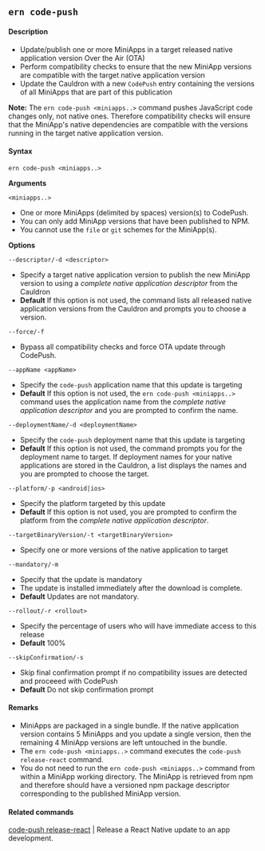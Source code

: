 ## `ern code-push`

#### Description

* Update/publish one or more MiniApps in a target released native application version Over the Air (OTA)  
* Perform compatibility checks to ensure that the new MiniApp versions are compatible with the target native application version
*  Update the Cauldron with a new `CodePush` entry containing the versions of all MiniApps that are part of this publication  

**Note:** The `ern code-push <miniapps..>` command pushes JavaScript code changes only, not native ones. Therefore compatibility checks will ensure that the MiniApp's native dependencies are compatible with the versions running in the target native application version.

#### Syntax

`ern code-push <miniapps..>`  

**Arguments**

`<miniapps..>`

* One or more MiniApps (delimited by spaces) version(s) to CodePush.
* You can only add MiniApp versions that have been published to NPM. 
* You cannot use the `file` or `git` schemes for the MiniApp(s).

**Options**  

`--descriptor/-d <descriptor>`

* Specify a target native application version to publish the new MiniApp version to using a *complete native application descriptor* from the Cauldron  
* **Default**  If this option is not used, the command lists all released native application versions from the Cauldron and prompts you to choose a version.  

`--force/-f`

* Bypass all compatibility checks and force OTA update through CodePush.

`--appName <appName>`

* Specify the `code-push` application name that this update is targeting  
* **Default**  If this option is not used, the `ern code-push <miniapps..>` command uses the application name from the *complete native application descriptor* and you are prompted to confirm the name.  

`--deploymentName/-d <deploymentName>`

* Specify the `code-push` deployment name that this update is targeting  
* **Default**  If this option is not used, the command prompts you for the deployment name to target. If deployment names for your native applications are stored in the Cauldron, a list displays the names and you are prompted to choose the target.  

`--platform/-p <android|ios>`

* Specify the platform targeted by this update  
* **Default**  If this option is not used, you are prompted to confirm the platform from the *complete native application descriptor*.  

`--targetBinaryVersion/-t <targetBinaryVersion>`

* Specify one or more versions of the native application to target  

`--mandatory/-m`

* Specify that the update is mandatory  
* The update is installed immediately after the download is complete.
* **Default**  Updates are not mandatory.  

`--rollout/-r <rollout>`

* Specify the percentage of users who will have immediate access to this release  
* **Default**  100%  

`--skipConfirmation/-s`

* Skip final confirmation prompt if no compatibility issues are detected and proceeed with CodePush
* **Default** Do not skip confirmation prompt

#### Remarks
 
* MiniApps are packaged in a single bundle. If the native application version contains 5 MiniApps and you update a single version, then the remaining 4 MiniApp versions are left untouched in the bundle.  
* The `ern code-push <miniapps..>` command executes the `code-push release-react` command.
* You do not need to run the `ern code-push <miniapps..>` command from within a MiniApp working directory.  The MiniApp is retrieved from npm and therefore should have a versioned npm package descriptor corresponding to the published MiniApp version.  

#### Related commands

[code-push release-react] | Release a React Native update to an app development.
 
[code-push release-react]: https://github.com/Microsoft/code-push/tree/master/cli